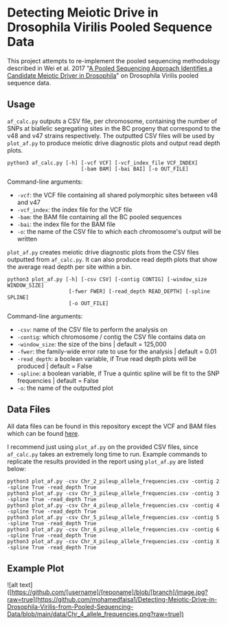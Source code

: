 # Detecting Meiotic Drive in Drosophila Virilis Pooled Sequence Data


This project attempts to re-implement the pooled sequencing methodology described in Wei et al. 2017 "[A Pooled Sequencing Approach Identifies a Candidate Meiotic Driver in Drosophila](https://pubmed.ncbi.nlm.nih.gov/28258181/)" 
on Drosophila Virilis pooled sequence data. 



## Usage

`af_calc.py` outputs a CSV file, per chromosome, containing the number of SNPs at biallelic segregating sites in the BC progeny that correspond to the v48 and v47 strains respectively. The outputted CSV files will be used by `plot_af.py` to produce meiotic drive diagnostic plots and output read depth plots.

```
python3 af_calc.py [-h] [-vcf VCF] [-vcf_index_file VCF_INDEX] 
                        [-bam BAM] [-bai BAI] [-o OUT_FILE]
```

Command-line arguments:
- `-vcf`: the VCF file containing all shared polymorphic sites between v48 and v47 
- `-vcf_index`: the index file for the VCF file
- `-bam`: the BAM file containing all the BC pooled sequences
- `-bai`: the index file for the BAM file
- `-o`: the name of the CSV file to which each chromosome's output will be written


`plot_af.py` creates meiotic drive diagnostic plots from the CSV files outputted from `af_calc.py`. It can also produce read depth plots that show the average read depth per site within a bin.
```
python3 plot_af.py [-h] [-csv CSV] [-contig CONTIG] [-window_size WINDOW_SIZE] 
                    [-fwer FWER] [-read_depth READ_DEPTH] [-spline SPLINE] 
                    [-o OUT_FILE]
```

Command-line arguments:
- `-csv`: name of the CSV file to perform the analysis on
- `-contig`: which chromosome / contig the CSV file contains data on
- `-window_size`: the size of the bins | default = 125,000
- `-fwer`: the family-wide error rate to use for the analysis | default = 0.01
- `-read_depth`: a boolean variable, if True read depth plots will be produced | default = False
- `-spline`: a boolean variable, if True a quintic spline will be fit to the SNP frequencies | default = False
- `-o`: the name of the outputted plot 


## Data Files

All data files can be found in this repository except the VCF and BAM files which can be found [here](https://drive.google.com/drive/folders/12b6tt0ZwQcZcno0uxiFK3C9PocLqxRFY?usp=sharing). 

I recommend just using `plot_af.py` on the provided CSV files, since `af_calc.py` takes an extremely long time to run.
Example commands to replicate the results provided in the report using `plot_af.py` are listed below:
```
python3 plot_af.py -csv Chr_2_pileup_allele_frequencies.csv -contig 2 -spline True -read_depth True 
python3 plot_af.py -csv Chr_3_pileup_allele_frequencies.csv -contig 3 -spline True -read_depth True 
python3 plot_af.py -csv Chr_4_pileup_allele_frequencies.csv -contig 4 -spline True -read_depth True 
python3 plot_af.py -csv Chr_5_pileup_allele_frequencies.csv -contig 5 -spline True -read_depth True 
python3 plot_af.py -csv Chr_6_pileup_allele_frequencies.csv -contig 6 -spline True -read_depth True 
python3 plot_af.py -csv Chr_X_pileup_allele_frequencies.csv -contig X -spline True -read_depth True
```

## Example Plot
![alt text]([https://github.com/[username]/[reponame]/blob/[branch]/image.jpg?raw=true](https://github.com/mohamedfaisa1/Detecting-Meiotic-Drive-in-Drosophila-Virilis-from-Pooled-Sequencing-Data/blob/main/data/Chr_4_allele_frequencies.png?raw=true])
